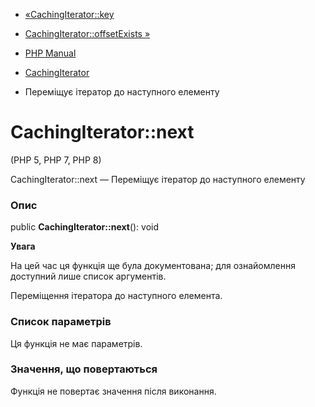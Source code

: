 - [«CachingIterator::key](cachingiterator.key.md)
- [CachingIterator::offsetExists »](cachingiterator.offsetexists.md)

- [PHP Manual](index.md)
- [CachingIterator](class.cachingiterator.md)
- Переміщує ітератор до наступного елементу

# CachingIterator::next

(PHP 5, PHP 7, PHP 8)

CachingIterator::next — Переміщує ітератор до наступного елементу

### Опис

public **CachingIterator::next**(): void

**Увага**

На цей час ця функція ще була документована; для
ознайомлення доступний лише список аргументів.

Переміщення ітератора до наступного елемента.

### Список параметрів

Ця функція не має параметрів.

### Значення, що повертаються

Функція не повертає значення після виконання.
